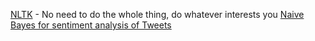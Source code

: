 [NLTK](https://github.com/hb20007/hands-on-nltk-tutorial) - No need to do the whole thing, do whatever interests you
[Naive Bayes for sentiment analysis of Tweets](https://github.com/amanjeetsahu/Natural-Language-Processing-Specialization/blob/master/Natural%20Language%20Processing%20with%20Classification%20and%20Vector%20Spaces/Week%202/C1_W2_Assignment_Solution.ipynb)
